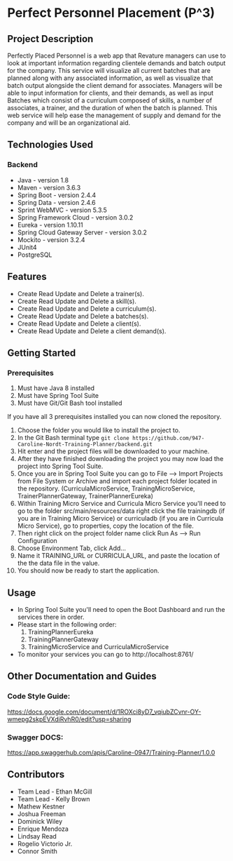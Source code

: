 # Perfect Personnel Placement (P^3)

## Project Description

Perfectly Placed Personnel is a web app that Revature managers can use to look at important information regarding clientele demands and batch output for the company. This service will visualize all current batches that are planned along with any associated information, as well as visualize that batch output alongside the client demand for associates. Managers will be able to input information for clients, and their demands, as well as input Batches which consist of a curriculum composed of skills, a number of associates, a trainer, and the duration of when the batch is planned. This web service will help ease the management of supply and demand for the company and will be an organizational aid.

## Technologies Used

### Backend
*  Java - version 1.8
*  Maven - version 3.6.3
*  Spring Boot - version 2.4.4
*  Spring Data - version 2.4.6
*  Sprint WebMVC - version 5.3.5
*  Spring Framework Cloud - version 3.0.2
*  Eureka - version 1.10.11
*  Spring Cloud Gateway Server - version 3.0.2
*  Mockito - version 3.2.4
*  JUnit4
*  PostgreSQL

## Features
* Create Read Update and Delete a trainer(s).
* Create Read Update and Delete a skill(s).
* Create Read Update and Delete a curriculum(s).
* Create Read Update and Delete a batches(s).
* Create Read Update and Delete a client(s).
* Create Read Update and Delete a client demand(s).

## Getting Started
### Prerequisites 
1. Must have Java 8 installed
2. Must have Spring Tool Suite
3. Must have Git/Git Bash tool installed


If you have all 3 prerequisites installed you can now cloned the repository.

1. Choose the folder you would like to install the project to. 
2. In the Git Bash terminal type `git clone https://github.com/947-Caroline-Nordt-Training-Planner/backend.git`
3. Hit enter and the project files will be downloaded to your machine.
4. After they have finished downloading the project you may now load the project into Spring Tool Suite.
5. Once you are in Spring Tool Suite you can go to File --> Import Projects from File System or Archive and import each project folder located in the repository. (CurriculaMicroService, TrainingMicroService, TrainerPlannerGateway, TrainerPlannerEureka)
7. Within Training Micro Service and Curricula Micro Service you'll need to go to the folder src/main/resources/data right click the file trainingdb (if you are in Training Micro Service) or curriculadb (if you are in Curricula Micro Service), go to properties, copy the location of the file.
8.  Then right click on the project folder name click Run As --> Run Configuration
9.  Choose Environment Tab, click Add...
10.  Name it TRAINING_URL or CURRICULA_URL,  and paste the location of the the data file in the value.
11.  You should now be ready to start the application.

## Usage

* In Spring Tool Suite you'll need to open the Boot Dashboard and run the services there in order.
* Please start in the following order:
   1. TrainingPlannerEureka
   2. TrainingPlannerGateway
   3. TrainingMicroService and CurriculaMicroService
* To monitor your services you can go to http://localhost:8761/

## Other Documentation and Guides
### Code Style Guide:
https://docs.google.com/document/d/1ROXci8yD7_vqiubZCvnr-OY-wmepg2skpEVXdiRvhR0/edit?usp=sharing

### Swagger DOCS:

https://app.swaggerhub.com/apis/Caroline-0947/Training-Planner/1.0.0

## Contributors

* Team Lead - Ethan McGill
* Team Lead - Kelly Brown
* Mathew Kestner 
* Joshua Freeman
* Dominick Wiley
* Enrique Mendoza
* Lindsay Read
* Rogelio Victorio Jr.
* Connor Smith
